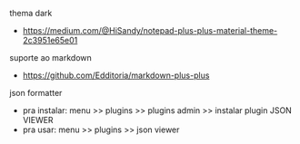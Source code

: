 thema dark
- https://medium.com/@HiSandy/notepad-plus-plus-material-theme-2c3951e65e01

suporte ao markdown
- https://github.com/Edditoria/markdown-plus-plus

json formatter
- pra instalar: menu >> plugins >> plugins admin >> instalar plugin JSON VIEWER
- pra usar:     menu >> plugins >> json viewer

